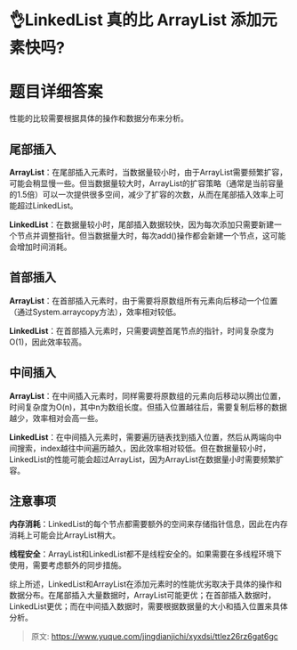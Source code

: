 # 👌LinkedList 真的比 ArrayList 添加元素快吗?

# 题目详细答案
性能的比较需要根据具体的操作和数据分布来分析。

## 尾部插入
**ArrayList**：在尾部插入元素时，当数据量较小时，由于ArrayList需要频繁扩容，可能会稍显慢一些。但当数据量较大时，ArrayList的扩容策略（通常是当前容量的1.5倍）可以一次提供很多空间，减少了扩容的次数，从而在尾部插入效率上可能超过LinkedList。

**LinkedList**：在数据量较小时，尾部插入数据较快，因为每次添加只需要新建一个节点并调整指针。但当数据量大时，每次add()操作都会新建一个节点，这可能会增加时间消耗。

## 首部插入
**ArrayList**：在首部插入元素时，由于需要将原数组所有元素向后移动一个位置（通过System.arraycopy方法），效率相对较低。

**LinkedList**：在首部插入元素时，只需要调整首尾节点的指针，时间复杂度为O(1)，因此效率较高。

## 中间插入
**ArrayList**：在中间插入元素时，同样需要将原数组的元素向后移动以腾出位置，时间复杂度为O(n)，其中n为数组长度。但插入位置越往后，需要复制后移的数据越少，效率相对会高一些。

**LinkedList**：在中间插入元素时，需要遍历链表找到插入位置，然后从两端向中间搜索，index越往中间遍历越久，因此效率相对较低。但在数据量较小时，LinkedList的性能可能会超过ArrayList，因为ArrayList在数据量小时需要频繁扩容。

## 注意事项
**内存消耗**：LinkedList的每个节点都需要额外的空间来存储指针信息，因此在内存消耗上可能会比ArrayList稍大。

**线程安全**：ArrayList和LinkedList都不是线程安全的。如果需要在多线程环境下使用，需要考虑额外的同步措施。

综上所述，LinkedList和ArrayList在添加元素时的性能优劣取决于具体的操作和数据分布。在尾部插入大量数据时，ArrayList可能更优；在首部插入数据时，LinkedList更优；而在中间插入数据时，需要根据数据量的大小和插入位置来具体分析。



> 原文: <https://www.yuque.com/jingdianjichi/xyxdsi/ttlez26rz6gat6gc>